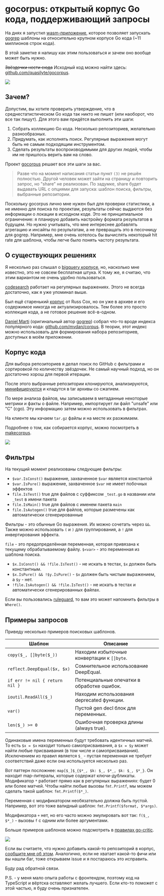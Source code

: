 # gocorpus: открытый корпус Go кода, поддерживающий запросы

На днях я запустил [wasm-приложение](quasilyte.dev/gocorpus/), которое позволяет запускать [gogrep](https://habr.com/ru/post/505652/) шаблоны на относительно крупном корпусе Go кода (~11 миллионов строк кода).

 В этой заметке я напишу как этим пользоваться и зачем оно вообще может быть нужно.

<s>Звёздочки нести сюда</s> Исходный код можно найти здесь: [github.com/quasilyte/gocorpus](https://github.com/quasilyte/gocorpus).

![](https://habrastorage.org/webt/h4/6j/ld/h46jldankein58g_ayg_7iwf1si.png)

<cut/>

## Зачем?

Допустим, вы хотите проверить утверждение, что в среднестатистическом Go кода так никто не пишет (или наоборот, что все так пишут). Для этого вам придётся выполнить эти шаги:

1. Собрать коллекцию Go кода. Несколько репозиториев, желательно разнообразных.
2. Придумать, как исполнять поиск. Регулярные выражения могут быть не самым подходящим инструментом.
3. Сделать результаты воспроизводимыми для других людей, чтобы им не пришлось верить вам на слово.

Проект [gocorpus](https://quasilyte.dev/gocorpus/) решает все эти шаги за вас.

> Разве что на момент написания статьи пункт `(3)` не решён полностью. Другой человек может зайти на страницу и повторить запрос, но "share" не реализован. По задумке, share будет выдавать URL с опциями для запуска: шаблон поиска, фильтры, выбранные репозитории. 

Поскольку gocorpus лично мне нужен был для проверки статистики, а не именно для поиска по проектам, результаты сейчас выдаются без информации о локации в исходном коде. Это не принципиальное ограничение: я планирую добавить настройку формата результатов в будущем. Но нужно учитывать, что мне интереснее добавлять агрегацию и инсайты по результатам, а не превращать это в песочницу для gogrep. Например, мне очень хотелось бы вычислять некоторый hit rate для шаблона, чтобы легче было понять частоту результата.

## О существующих решениях

Я несколько раз слышал о [bigquery корпусе](https://cloud.google.com/bigquery/public-data/), но, насколько мне известно, это не совсем бесплатная штука. К тому же, я считаю, что этим вариантом не очень удобно пользоваться.

[codesearch](https://github.com/google/codesearch) работает на регулярных выражениях. Этого не всегда достаточно, как я уже упоминал выше.

Был ещё старенький [корпус](https://github.com/rsc/corpus) от Russ Cox, но он уже в архиве и его содержимое никогда не актуализировалось. Тем более это просто коллекция кода, а не готовое решение всё-в-одном.

[Daniel Marti](https://github.com/mvdan/) (оригинальный автор [gogrep](https://github.com/mvdan/gogrep)) собрал что-то вроде индекса популярного кода: [github.com/mvdan/corpus](https://github.com/mvdan/corpus). В теории, этот индекс можно использовать для формирования набора репозиториев, доступных в моём приложении.

## Корпус кода

Для выбора репозиториев я делал поиск по GitHub с фильтрами и сортировкой по количеству звёздочек. Не самый научный подход, но он достаточно хорош для первой итерации.

После этого выбранные репозитории клонируются, анализируются, [минифицируются](https://github.com/quasilyte/minformat/tree/master/go/minformat) и кладутся в tar архивы со сжатием.

По мере анализа файлов, мы записываем в метаданные некоторые метрики и факты о файле. Например, импортирует ли файл "unsafe" или "C" (cgo). Эту информацию затем можно использовать в фильтрах.

На клиенте мы качаем `tar.gz` файлы и на месте их разжимаем.

Подробнее о том, как собирается корпус, можно посмотреть в [makecorpus](https://github.com/quasilyte/gocorpus/tree/master/makecorpus).

![](https://habrastorage.org/webt/n0/ta/yp/n0taypnndadre3rp6cjgfq0fm80.gif)

## Фильтры

На текущий момент реализованы следующие фильтры:

* `$var.IsConst()` выражение, захваченное `$var` является константой
* `$var.IsPure()` выражение, захваченное `$var` не имеет побочных эффектов
* `file.IsTest()` true для файлов с суффиксом `_test.go` в названии или `_test` в имени пакета
* `file.IsMain()` true для файлов с именем пакета `main`
* `file.IsAutogen()` true для файлов, которые размечены как автоматически сгенерированные

Фильтры - это обычные Go выражения. Их можно сочетать через `&&`. Также можно использовать `(` и `)` для группирования, а `!` для инвертирования эффекта.

`file` - это предопределённая переменная, которая привязана к текущему обрабатываемому файлу. `$<var>` - это переменная из шаблона поиска.

* `$x.IsConst() && !file.IsTest()` - не искать в тестах, `$x` должен быть константным.
* `$x.IsPure() && !$y.IsPure()` - `$x` должен быть чистым выражением, а `$y` - нет.
* `!file.IsAutogen() && !file.IsTest()` - не искать в тестах и автоматически сгенерированных файлах.

Если вы пользовались [ruleguard](https://github.com/quasilyte/go-ruleguard), то вам это может напомнить фильтры в `Where()`.

## Примеры запросов

Приведу несколько примеров поисковых шаблонов.

| Шаблон | Описание |
|---|---|
| `copy($_, []byte($_))` | Находим избыточные конвертации к `[]byte`. |
| `reflect.DeepEqual($x, $x)` | Сомнительное использование DeepEqual. |
| `if err != nil { return nil }` | Потенциальные опечатки в обработке ошибок. |
| `ioutil.ReadAll($_)` | Находим использования deprecated функции. |
| `var()` | Пустой gen decl блок для переменных. |
| `len($_) >= 0` | Ошибочная проверка длины (always true). |

Одинаковые имена переменных будут требовать идентичных матчей. То есть `$x = $x` находит только самоприсваивания, а `$x = $y` может найти любые присваивания (в том числе и самоприсваивания). Исключением из правил является `$_` - пустая переменная не требует соответствий даже если она используется несколько раз.

Вот паттерн посложнее: `map[$_]$_{$*_, $k: $_, $*_, $k: $_, $*_}`. Он находит map-литералы, которые содержат ключи-дубликаты. Модификатор `*` работает прямо как в регулярных выражениях: будет 0 или более матчей. Чтобы найти любые вызовы `fmt.Printf`, мы можем сделать такой шаблон: `fmt.Printf($*_)`.

Переменная с модификатором необязательно должна быть пустой. Например, вот это тоже валидный шаблон: `fmt.Printf($format, $*args)`.

Модификатора `+` нет, но его часто можно эмулировать вот так: `f($_, $*_)` - вызовы `f` с одним или более аргументами.

Больше примеров шаблонов можно подсмотреть в [правилах go-critic](https://github.com/go-critic/go-critic/blob/master/checkers/rules/rules.go).

![](https://habrastorage.org/webt/w0/gc/iy/w0gciy8eenipshzritjzofbuswo.png)

Если вы считаете, что нужно добавить какой-то репозиторий в корпус, [сообщите мне об этом](https://github.com/quasilyte/gocorpus/issues/new). Аналогично, если не хватает какой-то фичи или вы нашли баг, тоже открываем issue и я постараюсь это исправить.

Буду рад обратной связи.

P.S. - у меня мало опыта работы с фронтендом, поэтому код на TypeScript и вёртска оставляют желать лучшего. Если кто-то поможет с этой частью, я буду очень признателен.
